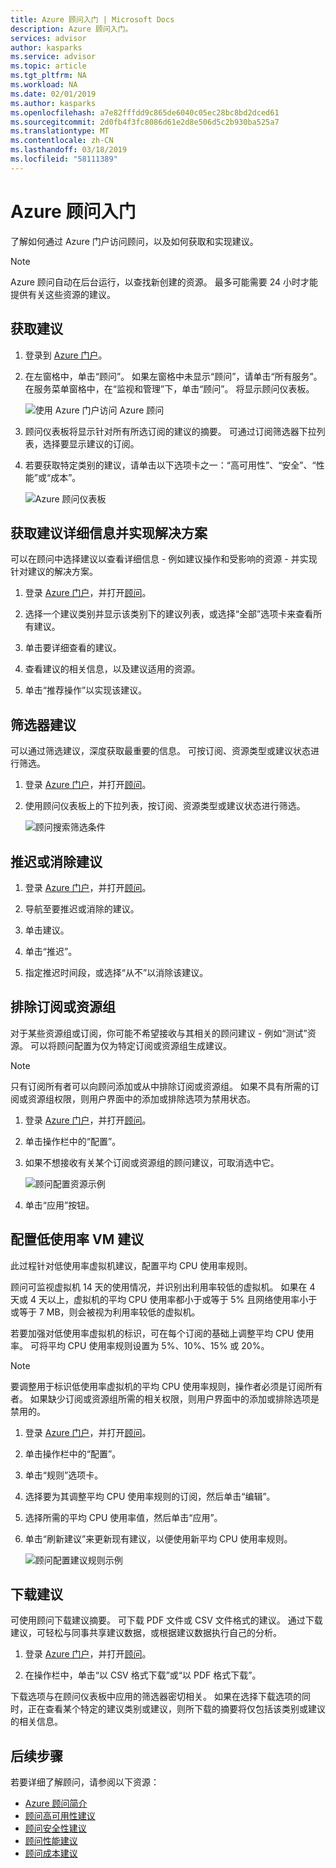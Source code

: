```yaml
---
title: Azure 顾问入门 | Microsoft Docs
description: Azure 顾问入门。
services: advisor
author: kasparks
ms.service: advisor
ms.topic: article
ms.tgt_pltfrm: NA
ms.workload: NA
ms.date: 02/01/2019
ms.author: kasparks
ms.openlocfilehash: a7e82fffdd9c865de6040c05ec28bc8bd2dced61
ms.sourcegitcommit: 2d0fb4f3fc8086d61e2d8e506d5c2b930ba525a7
ms.translationtype: MT
ms.contentlocale: zh-CN
ms.lasthandoff: 03/18/2019
ms.locfileid: "58111389"
---
```

# <a name="get-started-with-azure-advisor"></a>Azure 顾问入门

了解如何通过 Azure 门户访问顾问，以及如何获取和实现建议。

> [!NOTE]
> Azure 顾问自动在后台运行，以查找新创建的资源。 最多可能需要 24 小时才能提供有关这些资源的建议。

## <a name="get-recommendations"></a>获取建议

1. 登录到 [Azure 门户](https://portal.azure.com)。

1. 在左窗格中，单击“顾问”。  如果左窗格中未显示“顾问”，请单击“所有服务”。  在服务菜单窗格中，在“监视和管理”下，单击“顾问”。 将显示顾问仪表板。

   ![使用 Azure 门户访问 Azure 顾问](./media/advisor-get-started/advisor-portal-menu.png) 

1. 顾问仪表板将显示针对所有所选订阅的建议的摘要。  可通过订阅筛选器下拉列表，选择要显示建议的订阅。

1. 若要获取特定类别的建议，请单击以下选项卡之一：“高可用性”、“安全”、“性能”或“成本”。 

   ![Azure 顾问仪表板](./media/advisor-overview/advisor-dashboard.png)

## <a name="get-recommendation-details-and-implement-a-solution"></a>获取建议详细信息并实现解决方案

可以在顾问中选择建议以查看详细信息 - 例如建议操作和受影响的资源 - 并实现针对建议的解决方案。  

1. 登录 [Azure 门户](https://portal.azure.com)，并打开[顾问](https://aka.ms/azureadvisordashboard)。

1. 选择一个建议类别并显示该类别下的建议列表，或选择“全部”选项卡来查看所有建议。

1. 单击要详细查看的建议。

1. 查看建议的相关信息，以及建议适用的资源。

1. 单击“推荐操作”以实现该建议。

## <a name="filter-recommendations"></a>筛选器建议

可以通过筛选建议，深度获取最重要的信息。  可按订阅、资源类型或建议状态进行筛选。  

1. 登录 [Azure 门户](https://portal.azure.com)，并打开[顾问](https://aka.ms/azureadvisordashboard)。

1. 使用顾问仪表板上的下拉列表，按订阅、资源类型或建议状态进行筛选。

    ![顾问搜索筛选条件](./media/advisor-get-started/advisor-filters.png)

## <a name="postpone-or-dismiss-recommendations"></a>推迟或消除建议

1. 登录 [Azure 门户](https://portal.azure.com)，并打开[顾问](https://aka.ms/azureadvisordashboard)。

1. 导航至要推迟或消除的建议。

1. 单击建议。

1. 单击“推迟”。 

1. 指定推迟时间段，或选择“从不”以消除该建议。

## <a name="exclude-subscriptions-or-resource-groups"></a>排除订阅或资源组

对于某些资源组或订阅，你可能不希望接收与其相关的顾问建议 - 例如“测试”资源。  可以将顾问配置为仅为特定订阅或资源组生成建议。

> [!NOTE]
> 只有订阅所有者可以向顾问添加或从中排除订阅或资源组。  如果不具有所需的订阅或资源组权限，则用户界面中的添加或排除选项为禁用状态。

1. 登录 [Azure 门户](https://portal.azure.com)，并打开[顾问](https://aka.ms/azureadvisordashboard)。

1. 单击操作栏中的“配置”。

1. 如果不想接收有关某个订阅或资源组的顾问建议，可取消选中它。

    ![顾问配置资源示例](./media/advisor-get-started/advisor-configure-resources.png)

1. 单击“应用”按钮。

## <a name="configure-low-usage-vm-recommendation"></a>配置低使用率 VM 建议

此过程针对低使用率虚拟机建议，配置平均 CPU 使用率规则。

顾问可监视虚拟机 14 天的使用情况，并识别出利用率较低的虚拟机。 如果在 4 天或 4 天以上，虚拟机的平均 CPU 使用率都小于或等于 5% 且网络使用率小于或等于 7 MB，则会被视为利用率较低的虚拟机。

若要加强对低使用率虚拟机的标识，可在每个订阅的基础上调整平均 CPU 使用率。  可将平均 CPU 使用率规则设置为 5%、10%、15% 或 20%。

> [!NOTE]
> 要调整用于标识低使用率虚拟机的平均 CPU 使用率规则，操作者必须是订阅所有者。  如果缺少订阅或资源组所需的相关权限，则用户界面中的添加或排除选项是禁用的。 

1. 登录 [Azure 门户](https://portal.azure.com)，并打开[顾问](https://aka.ms/azureadvisordashboard)。

1. 单击操作栏中的“配置”。

1. 单击“规则”选项卡。

1. 选择要为其调整平均 CPU 使用率规则的订阅，然后单击“编辑”。

1. 选择所需的平均 CPU 使用率值，然后单击“应用”。

1. 单击“刷新建议”来更新现有建议，以便使用新平均 CPU 使用率规则。 

   ![顾问配置建议规则示例](./media/advisor-get-started/advisor-configure-rules.png)

## <a name="download-recommendations"></a>下载建议

可使用顾问下载建议摘要。  可下载 PDF 文件或 CSV 文件格式的建议。  通过下载建议，可轻松与同事共享建议数据，或根据建议数据执行自己的分析。

1. 登录 [Azure 门户](https://portal.azure.com)，并打开[顾问](https://aka.ms/azureadvisordashboard)。

1. 在操作栏中，单击“以 CSV 格式下载”或“以 PDF 格式下载”。

下载选项与在顾问仪表板中应用的筛选器密切相关。  如果在选择下载选项的同时，正在查看某个特定的建议类别或建议，则所下载的摘要将仅包括该类别或建议的相关信息。 

## <a name="next-steps"></a>后续步骤

若要详细了解顾问，请参阅以下资源：

- [Azure 顾问简介](advisor-overview.md)
- [顾问高可用性建议](advisor-high-availability-recommendations.md)
- [顾问安全性建议](advisor-security-recommendations.md)
- [顾问性能建议](advisor-performance-recommendations.md)
- [顾问成本建议](advisor-performance-recommendations.md)
